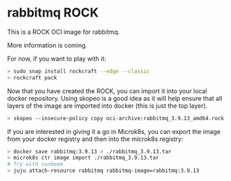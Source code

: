 # rabbitmq ROCK

This is a ROCK OCI image for rabbitmq.

More information is coming.

For now, if you want to play with it:

```bash
> sudo snap install rockcraft --edge --classic
> rockcraft pack
```

Now that you have created the ROCK, you can import it into
your local docker repository. Using skopeo is a good idea as
it will help ensure that all layers of the image are imported
into docker (this is just the top layer).

```bash
> skopeo --insecure-policy copy oci-archive:rabbitmq_3.9.13_amd64.rock docker-daemon:rabbitmq:3.9.13
```

If you are interested in giving it a go in Microk8s, you can
export the image from your docker registry and then into the
microk8s registry:

```bash
> docker save rabbitmq:3.9.13 > ./rabbitmq_3.9.13.tar
> microk8s ctr image import ./rabbitmq_3.9.13.tar
# Try with sunbeam
> juju attach-resource rabbitmq rabbitmq-image=rabbitmq:3.9.13
```
